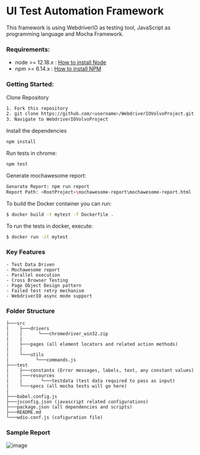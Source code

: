 # UI Test Automation Framework
This framework is using WebdriverIO as testing tool, JavaScript as programming language and Mocha Framework.

### Requirements:
-   node >= 12.18.x : [How to install Node](https://nodejs.org/en/download/)
-   npm >= 6.14.x : [How to install NPM](https://www.npmjs.com/get-npm)


### Getting Started:
Clone Repository
```bash
1. Fork this repository
2. git clone https://github.com/<username>/WebdriverIOVolvoProject.git
3. Navigate to WebdriverIOVolvoProject
```

Install the dependencies
```bash
npm install
```

Run tests in chrome:
```bash
npm test
```

Generate mochawesome report:
```bash
Genarate Report: npm run report
Report Path: <RootProject>\mochawesome-report\mochawesome-report.html
```

To build the Docker container you can run:
```bash
$ docker build -t mytest -f Dockerfile .
```

To run the tests in docker, execute:
```bash
$ docker run -it mytest
```

### Key Features
    - Test Data Driven
	- Mochawesome report
    - Parallel execution
    - Cross Browser Testing
    - Page Object Design pattern
	- Failed test retry mechanism
    - WebdriverIO async mode support
	
### Folder Structure
```
├───src
|    ├───drivers
|    |      └───chromedriver_win32.zip
|    |
|    ├───pages (all element locators and related action methods)
|    |      
|    └───utils
|          └───commands.js
├───test
|    ├───constants (Error messages, labels, text, any constant values)
|    |───resources
|    |       └───testdata (test data required to pass as input)
|    └───specs (all mocha tests will go here)
|
├───babel.config.js
├───jsconfig.json (javascript related configurations)
├───package.json (all dependencies and scripts)
├───README.md
└───wdio.conf.js (cofiguration file) 
```


### Sample Report
![image](https://user-images.githubusercontent.com/66773365/124929395-1754b480-e01e-11eb-956b-6c953ca9f938.png)

